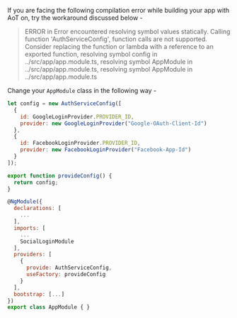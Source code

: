 If you are facing the following compilation error while building your app with AoT on, try the workaround discussed below - 

> ERROR in Error encountered resolving symbol values statically. Calling function 'AuthServiceConfig', function calls are not supported. Consider replacing the function or lambda with a reference to an exported function, resolving symbol config in ../src/app/app.module.ts, resolving symbol AppModule in ../src/app/app.module.ts, resolving symbol AppModule in ../src/app/app.module.ts

Change your `AppModule` class in the following way - 

```javascript
let config = new AuthServiceConfig([
  {
    id: GoogleLoginProvider.PROVIDER_ID,
    provider: new GoogleLoginProvider("Google-OAuth-Client-Id")
  },
  {
    id: FacebookLoginProvider.PROVIDER_ID,
    provider: new FacebookLoginProvider("Facebook-App-Id")
  }
]);

export function provideConfig() {
  return config;
}

@NgModule({
  declarations: [
    ...
  ],
  imports: [
    ...
    SocialLoginModule
  ],
  providers: [
    {
      provide: AuthServiceConfig,
      useFactory: provideConfig
    }
  ],
  bootstrap: [...]
})
export class AppModule { }
```
